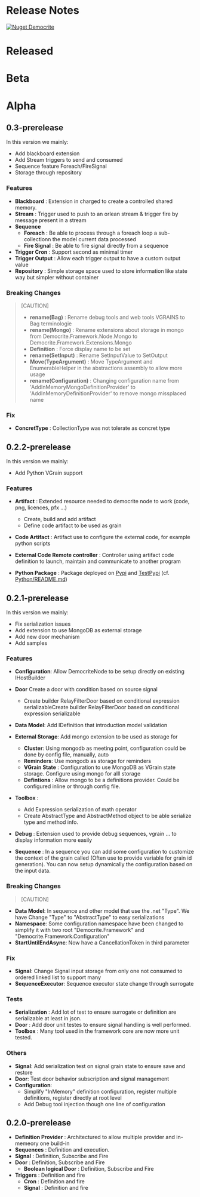 Release Notes
===

[![Nuget Democrite](https://img.shields.io/nuget/dt/democrite.framework.core.svg?label=Nuget%20Democrite%20Framework%20downloads)](https://www.nuget.org/packages?q=democrite)

# Released

# Beta

# Alpha

## 0.3-prerelease

In this version we mainly:
- Add blackboard extension
- Add Stream triggers to send and consumed
- Sequence feature Foreach/FireSignal
- Storage through repository

### Features
- **Blackboard** : Extension in charged to create a controlled shared memory.
- **Stream** : Trigger used to push to an orlean stream & trigger fire by message present in a stream
- **Sequence** 
    - **Foreach** : Be able to process through a foreach loop a sub-collectionn the model current data processed
    - **Fire Signal** : Be able to fire signal directly from a sequence
- **Trigger Cron** : Support second as minimal timer
- **Trigger Output** : Allow each trigger output to have a custom output value
- **Repository** : Simple storage space used to store information like state way but simpler without container

### Breaking Changes
>[CAUTION]
> - **rename(Bag)** : Rename debug tools and web tools VGRAINS to Bag terminologie <br />
> - **rename(Mongo)** : Rename extensions about storage in mongo from Democrite.Framework.Node.Mongo to   Democrite.Framework.Extensions.Mongo<br />
> - **Definition** : Force display name to be set <br />
> - **rename(SetInput)** : Rename SetInputValue to SetOutput<br />
> - **Move(TypeArgument)** : Move TypeArgument and EnumerableHelper in the abstractions assembly to allow more usage
> - **rename(Configuration)** : Changing configuration name from 'AddInMemoryMongoDefinitionProvider' to 'AddInMemoryDefinitionProvider' to remove mongo missplaced name

### Fix
- **ConcretType** : CollectionType was not tolerate as concret type

## 0.2.2-prerelease

In this version we mainly:
- Add Python VGrain support

### Features

- **Artifact** : Extended resource needed to democrite node to work (code, png, licences, pfx ...)
    - Create, build and add artifact
    - Define code artifact to be used as grain

- **Code Artifact** : Artifact use to configure the external code, for example python scripts
- **External Code Remote controller** : Controller using artifact code definition to launch, maintain and communicate to another program
- **Python Package** : Package deployed on [Pypi](https://pypi.org/project/democrite/) and [TestPypi](https://test.pypi.org/project/democrite/) (cf. [Python/README.md](/src/Extensions/Dist/Python/README.md))

## 0.2.1-prerelease

In this version we mainly:
- Fix serialization issues
- Add extension to use MongoDB as external storage
- Add new door mechanism
- Add samples

### Features
- **Configuration**: Allow DemocriteNode to be setup directly on existing IHostBuilder
- **Door** Create a door with condition based on source signal
    - Create builder RelayFilterDoor based on conditional expression serializableCreate builder RelayFilterDoor based on conditional expression serializable

- **Data Model**: Add IDefinition that introduction model validation

- **External Storage**: Add mongo extension to be used as storage for
    - **Cluster**: Using mongodb as meeting point, configuration could be done by config file, manually, auto
    - **Reminders**: Use mongodb as storage for reminders
    - **VGrain State** : Configuration to use MongoDB as VGrain state storage. Configure using mongo for alll storage
    - **Defintions** : Allow mongo to be a definitions provider. Could be configured inline or through config file.

- **Toolbox** : 
    - Add Expression serialization of math operator
    - Create AbstractType and AbstractMethod object to be able serialize type and method info.

- **Debug** : Extension used to provide debug sequences, vgrain ... to display information more easily  
- **Sequence** : In a sequence you can add some configuration to customize the context of the grain called (Often use to provide variable for grain id generation).
You can now setup dynamically the configuration based on the input data.

### Breaking Changes
>[CAUTION]
- **Data Model**: In sequence and other model that use the .net "Type". We have Change "Type" to "AbstractType" to easy serializations
- **Namespace**: Some configuration namespace have been changed to simplify it with two root "Democrite.Framework" and "Democrite.Framework.Configuration"
- **StartUntilEndAsync**: Now have a CancellationToken in third parameter

### Fix
- **Signal**: Change Signal input storage from only one not consumed to ordered linked list to support many
- **SequenceExecutor**: Sequence executor state change through surrogate

### Tests
- **Serialization** : Add lot of test to ensure surrogate or definition are serializable at least in json.
- **Door** : Add door unit testes to ensure signal handling is well performed.
- **Toolbox** : Many tool used in the framework core are now more unit tested.

### Others
- **Signal**:  Add serialization test on signal grain state to ensure save and restore
- **Door**: Test door behavior subscription and signal management
- **Configuration**:
    - Simplify "InMemory" definition configuration, register multiple definitions, register directly at root level
    - Add Debug tool injection though one line of configuration

## 0.2.0-prerelease

- **Definition Provider** : Architectured to allow multiple provider and in-memeory one build-in
- **Sequences** : Definition and execution.
- **Signal** : Definition, Subscribe and Fire
- **Door** : Definition, Subscribe and Fire
    - **Boolean logical Door** : Definition, Subscribe and Fire
- **Triggers** : Definition and fire
    - **Cron** : Definition and fire
    - **Signal** : Definition and fire
